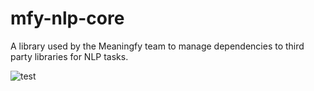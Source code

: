 # mfy-nlp-core
A library used by the Meaningfy team to manage dependencies to third party libraries for NLP tasks.

![test](https://github.com/meaningfy-ws/mfy-nlp-core/actions/workflows/run_unit_tests.yml/badge.svg)